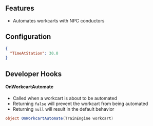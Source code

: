 ## Features

- Automates workcarts with NPC conductors

## Configuration

```json
{
  "TimeAtStation": 30.0
}
```

## Developer Hooks

#### OnWorkcartAutomate

- Called when a workcart is about to be automated
- Returning `false` will prevent the workcart from being automated
- Returning `null` will result in the default behavior

```csharp
object OnWorkcartAutomate(TrainEngine workcart)
```
